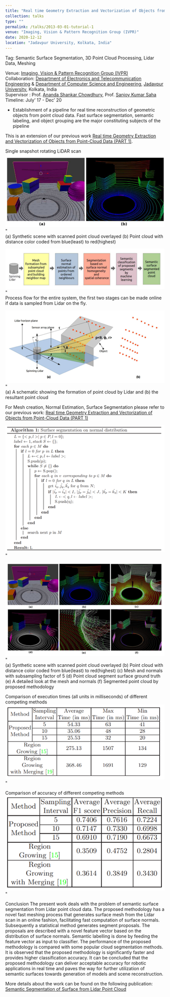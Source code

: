 ```yaml
---
title: "Real time Geometry Extraction and Vectorization of Objects from Point-Cloud Data (PART 2)"
collection: talks
type: ""
permalink: /talks/2013-03-01-tutorial-1
venue: "Imaging, Vision & Pattern Recognition Group (IVPR)"
date: 2020-12-12
location: "Jadavpur University, Kolkata, India"
---
```

Tag: Semantic Surface Segmentation, 3D Point Cloud Processing, Lidar Data, Meshing

  
Venue: [Imaging, Vision & Pattern Recognition Group (IVPR)](https://sites.google.com/site/ivprgroup/home-page-ivpr?authuser=0) <br/>
Collaboration: [Department of Electronics and Telecommunication Engineering](http://www.jaduniv.edu.in/view_department.php?deptid=84) & [Department of Computer Science and Engineering](http://www.jaduniv.edu.in/view_department.php?deptid=59), [Jadavpur University](http://www.jaduniv.edu.in/), Kolkata, India <br/>
Supervisor : Prof. [Ananda Shankar Chowdhury](https://sites.google.com/site/anandachowdhury/), Prof. [Sanjoy Kumar Saha](https://scholar.google.co.in/citations?user=MVooqJUAAAAJ&hl=en) <br/>
Timeline: July’ 17 - Dec’ 20 <br/>
 * Establishment of a pipeline for real time reconstruction of geometric objects from point cloud data. Fast surface segmentation, semantic labeling, and object grouping are the major constituting subjects of the pipeline

This is an extension of our previous work [Real time Geometry Extraction and Vectorization of Objects from Point-Cloud Data (PART 1)](https://jasorsi13.github.io/jasorsi.github.io/talks/2012-03-01-talk-1).   


Single snapshot rotating LiDAR scan  
  ![alt text](https://github.com/jasorsi13/jasorsi.github.io/blob/master/paper_img/1.PNG?raw=true)" <br/>
  (a) Synthetic scene with scanned point cloud overlayed (b) Point cloud with distance color coded from blue(least) to red(highest)
  
  ![alt text](https://github.com/jasorsi13/jasorsi.github.io/blob/master/paper_img/9.PNG?raw=true)" <br/>
  Process flow for the entire system, the first two stages can be made online if data is sampled from Lidar on the fly.
  
  ![alt text](https://github.com/jasorsi13/jasorsi.github.io/blob/master/paper_img/3.PNG?raw=true)" <br/>
  (a) A schematic showing the formation of point cloud by Lidar and (b) the resultant point cloud
 
For Mesh creation, Normal Estimation, Surface Segmentation please refer to our previous work: [Real time Geometry Extraction and Vectorization of Objects from Point-Cloud Data (PART 1)](https://jasorsi13.github.io/jasorsi.github.io/talks/2012-03-01-talk-1) 

  ![alt text](https://github.com/jasorsi13/jasorsi.github.io/blob/master/paper_img/5.PNG?raw=true)" <br/>

  ![alt text](https://github.com/jasorsi13/jasorsi.github.io/blob/master/paper_img/6.PNG?raw=true)" <br/>
  (a) Synthetic scene with scanned point cloud overlayed (b) Point cloud with distance color coded from blue(least) to red(highest) (c) Mesh and normals with             subsampling factor of 5 (d) Point cloud segment surface ground truth (e) A detailed look at the mesh and normals (f) Segmented point cloud by proposed methodology
  
  Comparison of execution times (all units in milliseconds) of different competing methods
  ![alt text](https://github.com/jasorsi13/jasorsi.github.io/blob/master/paper_img/7.PNG?raw=true)" <br/>
  
  Comparison of accuracy of different competing methods
  ![alt text](https://github.com/jasorsi13/jasorsi.github.io/blob/master/paper_img/8.PNG?raw=true)" <br/>
 
Conclusion 
  The present work deals with the problem of semantic surface segmentation from Lidar point cloud data. The proposed methodology has a novel fast meshing process that   generates surface mesh from the Lidar scan in an online fashion, facilitating fast computation of surface normals. Subsequently a statistical method generates         segment proposals. The proposals are described with a novel feature vector based on the distribution of surface normals. Semantic labelling is done by feeding the     feature vector as input to classifier. The performance of the proposed methodology is compared with some popular cloud segmentation methods. It is observed that the   proposed methodology is significantly faster and provides higher classification accuracy. It can be concluded that the proposed methodology can deliver acceptable     accuracy for robotic applications in real time and paves the way for further utilization of semantic surfaces towards generation of models and scene reconstruction. 



More details about the work can be found on the following publication: [Semantic Segmentation of Surface from Lidar Point Cloud](https://arxiv.org/pdf/2009.05994.pdf)

 





 
